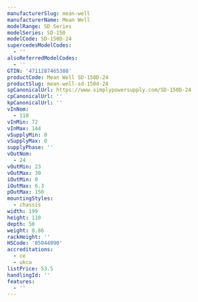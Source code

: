 ```yaml
---
manufacturerSlug: mean-well
manufacturerName: Mean Well
modelRange: SD Series
modelSeries: SD-150
modelCode: SD-150D-24
supercedesModelCodes:
  - ''
alsoReferredModelCodes:
  - ''
GTIN: '4711287465388'
productCode: Mean Well SD-150D-24
productSlug: mean-well-sd-150d-24
spCanonicalUrl: https://www.simplypowersupply.com/SD-150D-24
cpCanonicalUrl: ''
kpCanonicalUrl: ''
vInNom:
  - 110
vInMin: 72
vInMax: 144
vSupplyMin: 0
vSupplyMax: 0
supplyPhase: ''
vOutNom:
  - 24
vOutMin: 23
vOutMax: 30
iOutMin: 0
iOutMax: 6.3
pOutMax: 150
mountingStyles:
  - chassis
width: 199
height: 110
depth: 50
weight: 0.86
rackHeight: ''
HSCode: '85044090'
accreditations:
  - ce
  - ukca
listPrice: 53.5
handlingId: ''
features:
  - ''
---
```

